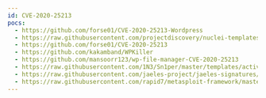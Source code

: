 ```yaml
---
id: CVE-2020-25213
pocs:
  - https://github.com/forse01/CVE-2020-25213-Wordpress
  - https://raw.githubusercontent.com/projectdiscovery/nuclei-templates/master/cves/2020/CVE-2020-25213.yaml
  - https://github.com/forse01/CVE-2020-25213
  - https://github.com/kakamband/WPKiller
  - https://github.com/mansoorr123/wp-file-manager-CVE-2020-25213
  - https://raw.githubusercontent.com/1N3/Sn1per/master/templates/active/CVE-2020-25213_-_WP_File_Manager_File_Upload.sh
  - https://raw.githubusercontent.com/jaeles-project/jaeles-signatures/master/cves/wordpress-file-upload-cve-2020-25213.yaml
  - https://raw.githubusercontent.com/rapid7/metasploit-framework/master/modules/exploits/multi/http/wp_file_manager_rce.rb
---
```

